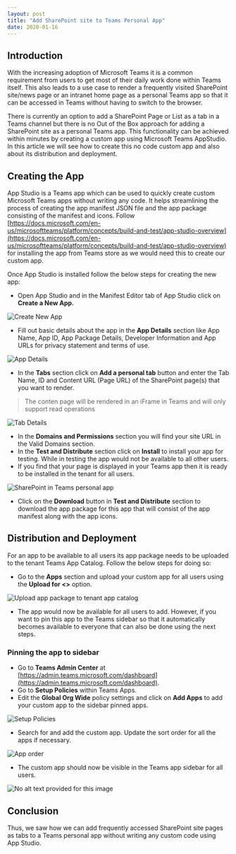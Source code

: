```yaml
---
layout: post
title: "Add SharePoint site to Teams Personal App"
date: 2020-01-16
---
```


## Introduction

With the increasing adoption of Microsoft Teams it is a common requirement from users to get most of their daily work done within Teams itself. This also leads to a use case to render a frequently visited SharePoint site/news page or an intranet home page as a personal Teams app so that it can be accessed in Teams without having to switch to the browser.

There is currently an option to add a SharePoint Page or List as a tab in a Teams channel but there is no Out of the Box approach for adding a SharePoint site as a personal Teams app. This functionality can be achieved within minutes by creating a custom app using Microsoft Teams AppStudio. In this article we will see how to create this no code custom app and also about its distribution and deployment.

## Creating the App

App Studio is a Teams app which can be used to quickly create custom Microsoft Teams apps without writing any code. It helps streamlining the process of creating the app manifest JSON file and the app package consisting of the manifest and icons. Follow  [https://docs.microsoft.com/en-us/microsoftteams/platform/concepts/build-and-test/app-studio-overview](https://docs.microsoft.com/en-us/microsoftteams/platform/concepts/build-and-test/app-studio-overview)  for installing the app from Teams store as we would need this to create our custom app.

Once App Studio is installed follow the below steps for creating the new app:

-   Open App Studio and in the Manifest Editor tab of App Studio click on  **Create a New App.**

![Create New App](/public/images/Teams-Personal-App/TeamsApp-1.png)

-   Fill out basic details about the app in the  **App Details**  section like App Name, App ID, App Package Details, Developer Information and App URLs for privacy statement and terms of use.

![App Details](/public/images/Teams-Personal-App/TeamsApp-2.png)

-   In the  **Tabs**  section click on  **Add a personal tab**  button and enter the Tab Name, ID and Content URL (Page URL) of the SharePoint page(s) that you want to render.

> The conten page will be rendered in an iFrame in Teams and will only support read operations

![Tab Details](/public/images/Teams-Personal-App/TeamsApp-3.png)

-   In the  **Domains and Permissions**  section you will find your site URL in the Valid Domains section.
-   In the  **Test and Distribute**  section click on  **Install**  to install your app for testing. While in testing the app would not be available to all other users.
-   If you find that your page is displayed in your Teams app then it is ready to be installed in the tenant for all users.

![SharePoint in Teams personal app](/public/images/Teams-Personal-App/TeamsApp-4.png)

-   Click on the  **Download** button in  **Test and Distribute**  section to download the app package for this app that will consist of the app manifest along with the app icons.

## Distribution and Deployment

For an app to be available to all users its app package needs to be uploaded to the tenant Teams App Catalog. Follow the below steps for doing so:

-   Go to the  **Apps**  section and upload your custom app for all users using the  **Upload for <<tenantName>>**  option.

![Upload app package to tenant app catalog](/public/images/Teams-Personal-App/TeamsApp-5.png)

-   The app would now be available for all users to add. However, if you want to pin this app to the Teams sidebar so that it automatically becomes available to everyone that can also be done using the next steps.

### Pinning the app to sidebar

-   Go to  **Teams Admin Center**  at  [https://admin.teams.microsoft.com/dashboard](https://admin.teams.microsoft.com/dashboard).
-   Go to  **Setup Policies**  within Teams Apps.
-   Edit the  **Global Org Wide**  policy settings and click on  **Add Apps**  to add your custom app to the sidebar pinned apps.

![Setup Policies](/public/images/Teams-Personal-App/TeamsApp-6.png)

-   Search for and add the custom app. Update the sort order for all the apps if necessary.

![App order](/public/images/Teams-Personal-App/TeamsApp-7.png)

-   The custom app should now be visible in the Teams app sidebar for all users.

![No alt text provided for this image](/public/images/Teams-Personal-App/TeamsApp-8.png)

## Conclusion

Thus, we saw how we can add frequently accessed SharePoint site pages as tabs to a Teams personal app without writing any custom code using App Studio.
